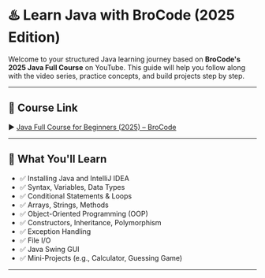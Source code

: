 # ♨️ Learn Java with BroCode (2025 Edition)

Welcome to your structured Java learning journey based on **BroCode's 2025 Java Full Course** on YouTube. This guide will help you follow along with the video series, practice concepts, and build projects step by step.

---

## 🔗 Course Link

▶️ [Java Full Course for Beginners (2025) – BroCode](https://youtu.be/xTtL8E4LzTQ?si=LTlfZIsCK5FdLnEm)  


---

## 🧠 What You'll Learn

- ✅ Installing Java and IntelliJ IDEA
- ✅ Syntax, Variables, Data Types
- ✅ Conditional Statements & Loops
- ✅ Arrays, Strings, Methods
- ✅ Object-Oriented Programming (OOP)
- ✅ Constructors, Inheritance, Polymorphism
- ✅ Exception Handling
- ✅ File I/O
- ✅ Java Swing GUI
- ✅ Mini-Projects (e.g., Calculator, Guessing Game)

---